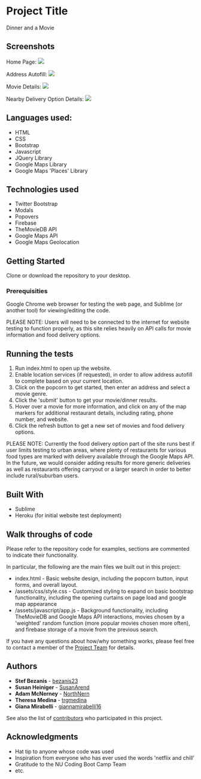 # Project Title

Dinner and a Movie

## Screenshots
Home Page:
![](http://imgur.com/xh7WQPa.png)


Address Autofill:
![](http://imgur.com/U5oplwn.png)


Movie Details:
![](http://imgur.com/hDe4Dsv.png)


Nearby Delivery Option Details:
![](http://imgur.com/msTr3Lp.png)


## Languages used:
* HTML
* CSS
* Bootstrap
* Javascript
* JQuery Library
* Google Maps Library
* Google Maps 'Places' Library

## Technologies used
- Twitter Bootstrap
- Modals
- Popovers
- Firebase
- TheMovieDB API
- Google Maps API
- Google Maps Geolocation

## Getting Started

Clone or download the repository to your desktop.

### Prerequisities

Google Chrome web browser for testing the web page, and Sublime (or another tool) for viewing/editing the code.

PLEASE NOTE:  Users will need to be connected to the internet for website testing to function properly, as this site relies heavily on API calls for movie information and food delivery options.  

## Running the tests

1. Run index.html to open up the website.  
2. Enable location services (if requested), in order to allow address autofill to complete based on your current location.  
3. Click on the popcorn to get started, then enter an address and select a movie genre.  
4. Click the 'submit' button to get your movie/dinner results.  
5. Hover over a movie for more information, and click on any of the map markers for additional restaurant details, including rating, phone number, and website.  
6. Click the refresh button to get a new set of movies and food delivery options.

PLEASE NOTE:  Currently the food delivery option part of the site runs best if user limits testing to urban areas, where plenty of restaurants for various food types are marked with delivery available through the Google Maps API.  In the future, we would consider adding results for more generic deliveries as well as restaurants offering carryout or a larger search in order to better include rural/suburban users.

## Built With

* Sublime
* Heroku (for initial website test deployment)

## Walk throughs of code
Please refer to the repository code for examples, sections are commented to indicate their functionality. 

In particular, the following are the main files we built out in this project:
* index.html - Basic website design, including the popcorn button, input forms, and overall layout.
* /assets/css/style.css - Customized styling to expand on basic bootstrap functionality, including the opening curtains on page load and google map appearance
* /assets/javascript/app.js - Background functionality, including TheMovieDB and Google Maps API interactions, movies chosen by a 'weighted' random function (more popular movies chosen more often), and firebase storage of a movie from the previous search.

If you have any questions about how/why something works, please feel free to contact a member of the [Project Team](https://github.com/trgmedina/netflix-and-chill/graphs/contributors) for details. 

## Authors

* **Stef Bezanis** - [bezanis23](https://github.com/bezanis23)
* **Susan Heiniger** - [SusanArend](https://github.com/SusanArend)
* **Adam McNerney** - [NorthNern](https://github.com/NorthNern)
* **Theresa Medina** - [trgmedina](https://github.com/trgmedina)
* **Giana Mirabelli** - [giannamirabelli16](https://github.com/giannamirabelli16)

See also the list of [contributors](https://github.com/trgmedina/netflix-and-chill/graphs/contributors) who participated in this project.

## Acknowledgments

* Hat tip to anyone whose code was used
* Inspiration from everyone who has ever used the words 'netflix and chill'
* Gratitude to the NU Coding Boot Camp Team
* etc.
